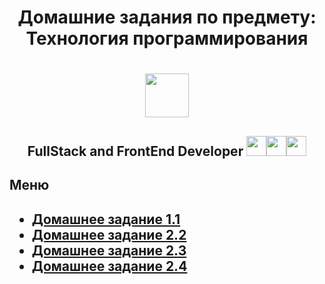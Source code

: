 <h1 align = "center">Домашние задания по предмету: Технология программирования <h1>
 <p align = "center"><img src="https://upload.wikimedia.org/wikipedia/commons/1/13/%D0%A1%D0%98%D0%9D%D0%95%D0%A0%D0%93%D0%98%D0%AF_%D0%A3%D0%BD%D0%B8%D0%B2%D0%B5%D1%80%D1%81%D0%B8%D1%82%D0%B5%D1%82_%D0%9B%D0%BE%D0%B3%D0%BE%D1%82%D0%B8%D0%BF.png" height="70"/><p>
<h2 align = "center">FullStack and FrontEnd Developer <img src="https://simpleicons.org/icons/cplusplus.svg" height="32"/><img src="https://simpleicons.org/icons/html5.svg" height="32"/><img src="https://simpleicons.org/icons/javascript.svg" height="32"/> <h2>
<h2>Меню<h2>

  <ul list-style-type = "disk">
    <li><a href="https://github.com/Arnuma/programm-tech_Zinyakov-N.V/blob/HomeWork_1.1/main.cpp">Домашнее задание 1.1</a></li>
    <li><a href="https://github.com/Arnuma/programm-tech_Zinyakov-N.V/blob/HomeWork_2.2/main.cpp">Домашнее задание 2.2</a></li>
    <li><a href="https://github.com/Arnuma/programm-tech_Zinyakov-N.V/blob/HomeWork_2.3/main.cpp">Домашнее задание 2.3</a></li>
    <li><a href="https://github.com/Arnuma/programm-tech_Zinyakov-N.V/tree/HomeWork_2.4">Домашнее задание 2.4</a></li>
  </ul>
